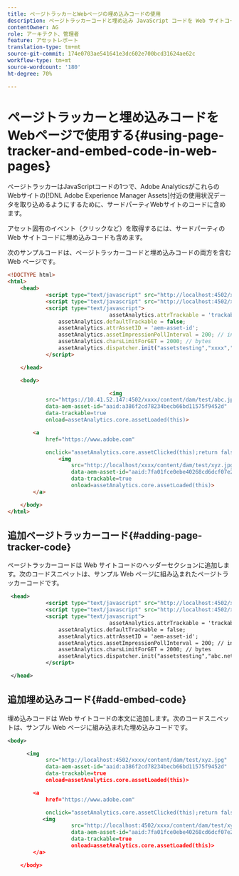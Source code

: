 ```yaml
---
title: ページトラッカーとWebページの埋め込みコードの使用
description: ページトラッカーコードと埋め込み JavaScript コードを Web サイトコードに組み込んで、Adobe Analytics でアセットの使用状況データを収集できるようにする方法について説明します。
contentOwner: AG
role: アーキテクト、管理者
feature: アセットレポート
translation-type: tm+mt
source-git-commit: 174e0703ae541641e3dc602e700bcd31624ae62c
workflow-type: tm+mt
source-wordcount: '180'
ht-degree: 70%

---
```



# ページトラッカーと埋め込みコードをWebページで使用する{#using-page-tracker-and-embed-code-in-web-pages}

ページトラッカーはJavaScriptコードの1つで、Adobe AnalyticsがこれらのWebサイトの[!DNL Adobe Experience Manager Assets]付近の使用状況データを取り込めるようにするために、サードパーティWebサイトのコードに含めます。

アセット固有のイベント（クリックなど）を取得するには、サードパーティの Web サイトコードに埋め込みコードも含めます。

次のサンプルコードは、ページトラッカーコードと埋め込みコードの両方を含む Web ページです。

```html
<!DOCTYPE html>
<html>
    <head>
            <script type="text/javascript" src="http://localhost:4502/xxxx/etc.clientlibs/dam/clientlibs/sitecatalyst/appmeasurement.js"></script>
            <script type="text/javascript" src="http://localhost:4502/xxxx/etc.clientlibs/dam/clientlibs/assetinsights/pagetracker.js"></script>
            <script type="text/javascript">
                                assetAnalytics.attrTrackable = 'trackable';
                assetAnalytics.defaultTrackable = false;
                assetAnalytics.attrAssetID = 'aem-asset-id';
                assetAnalytics.assetImpressionPollInterval = 200; // interval in milliseconds
                assetAnalytics.charsLimitForGET = 2000; // bytes
                assetAnalytics.dispatcher.init("assetstesting","xxxx","xxx","list1","eVar3","event8","event7");
            </script>

    </head>

    <body>

                                <img
            src="https://10.41.52.147:4502/xxxx/content/dam/test/abc.jpg"
            data-aem-asset-id="aaid:a386f2cd78234becb66bd11575f9452d"
            data-trackable=true
            onload=assetAnalytics.core.assetLoaded(this)>

        <a
            href="https://www.adobe.com"

            onclick="assetAnalytics.core.assetClicked(this);return false">
                <img
                    src="http://localhost/xxxx/content/dam/test/xyz.jpg"
                    data-aem-asset-id="aaid:7fa01fce0ebe40268cd6dcf07e2d9cb1"
                    data-trackable=true
                    onload=assetAnalytics.core.assetLoaded(this)>
        </a>

    </body>
</html>
```

## 追加ページトラッカーコード{#adding-page-tracker-code}

ページトラッカーコードは Web サイトコードのヘッダーセクションに追加します。次のコードスニペットは、サンプル Web ページに組み込まれたページトラッカーコードです。

```xml
 <head>
            <script type="text/javascript" src="http://localhost:4502/xxxx/etc.clientlibs/dam/clientlibs/sitecatalyst/appmeasurement.js"></script>
            <script type="text/javascript" src="http://localhost:4502/xxxx/etc.clientlibs/dam/clientlibs/foundation/assetinsights/pagetracker.js"></script>
            <script type="text/javascript">
                                assetAnalytics.attrTrackable = 'trackable';
                assetAnalytics.defaultTrackable = false;
                assetAnalytics.attrAssetID = 'aem-asset-id';
                assetAnalytics.assetImpressionPollInterval = 200; // interval in millis
                assetAnalytics.charsLimitForGET = 2000; // bytes
                assetAnalytics.dispatcher.init("assetstesting","abc.net","bee","list1","eVar3","event8","event7");
            </script>

 </head>
```

## 追加埋め込みコード{#add-embed-code}

埋め込みコードは Web サイトコードの本文に追加します。次のコードスニペットは、サンプル Web ページに組み込まれた埋め込みコードです。

```xml
<body>

      <img
            src="http://localhost:4502/xxxx/content/dam/test/xyz.jpg"
            data-aem-asset-id="aaid:a386f2cd78234becb66bd11575f9452d"
            data-trackable=true
            onload=assetAnalytics.core.assetLoaded(this)>

        <a
            href="https://www.adobe.com"

            onclick="assetAnalytics.core.assetClicked(this);return false">
           <img
                    src="http://localhost:4502/xxxx/content/dam/test/xyz.jpg"
                    data-aem-asset-id="aaid:7fa01fce0ebe40268cd6dcf07e2d9cb1"
                    data-trackable=true
                    onload=assetAnalytics.core.assetLoaded(this)>
        </a>

    </body>
```
